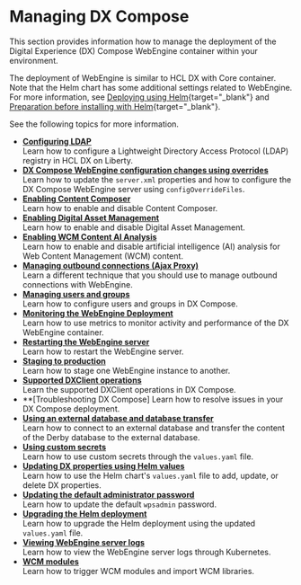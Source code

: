 # Managing DX Compose

This section provides information how to manage the deployment of the Digital Experience (DX) Compose WebEngine container within your environment.

The deployment of WebEngine is similar to HCL DX with Core container. Note that the Helm chart has some additional settings related to WebEngine. For more information, see [Deploying using Helm](https://opensource.hcltechsw.com/digital-experience/latest/deployment/install/container/helm_deployment/overview/){target="_blank"} and [Preparation before installing with Helm](https://opensource.hcltechsw.com/digital-experience/latest/deployment/install/container/helm_deployment/preparation/){target="_blank"}.

See the following topics for more information.

-   **[Configuring LDAP](../manage/ldap_configuration.md)**  
Learn how to configure a Lightweight Directory Access Protocol (LDAP) registry in HCL DX on Liberty.
-   **[DX Compose WebEngine configuration changes using overrides](../manage/configuration_changes_using_overrides.md)**  
Learn how to update the `server.xml` properties and how to configure the DX Compose WebEngine server using `configOverrideFiles`.
-   **[Enabling Content Composer](enable_cc.md)**  
Learn how to enable and disable Content Composer.
-   **[Enabling Digital Asset Management](enable_dam.md)**  
Learn how to enable and disable Digital Asset Management.
-   **[Enabling WCM Content AI Analysis](enable_content_ai.md)**  
Learn how to enable and disable artificial intelligence (AI) analysis for Web Content Management (WCM) content.
-   **[Managing outbound connections (Ajax Proxy)](../manage/manage_outbound_connections.md)**  
Learn a different technique that you should use to manage outbound connections with WebEngine. 
-   **[Managing users and groups](configuration_parameters.md)**  
Learn how to configure users and groups in DX Compose.
-   **[Monitoring the WebEngine Deployment](../manage/monitor_metrics.md)**  
Learn how to use metrics to monitor activity and performance of the DX WebEngine container.
-   **[Restarting the WebEngine server](../manage/restart_webengine_server.md)**  
Learn how to restart the WebEngine server.
-   **[Staging to production](../manage/staging_to_production.md)**  
Learn how to stage one WebEngine instance to another. <!--not yet reviewed 11/28-->
-   **[Supported DXClient operations](dxclient.md)**  
Learn the supported DXClient operations in DX Compose. 
-   **[Troubleshooting DX Compose]<!-- (replace with troubleshooting doc link when available)**  -->
Learn how to resolve issues in your DX Compose deployment.
-   **[Using an external database and database transfer](../manage/external_db_database_transfer.md)**  
Learn how to connect to an external database and transfer the content of the Derby database to the external database.
-   **[Using custom secrets](custom_secrets.md)**  
Learn how to use custom secrets through the `values.yaml` file. <!--not yet reviewed 11/28-->
-   **[Updating DX properties using Helm values](../manage/update_properties_with_helm.md)**  
Learn how to use the Helm chart's `values.yaml` file to add, update, or delete DX properties.
-   **[Updating the default administrator password](../manage/update_wpsadmin_password.md)**  
Learn how to update the default `wpsadmin` password.
-   **[Upgrading the Helm deployment](helm_upgrade_values.md)**  
Learn how to upgrade the Helm deployment using the updated `values.yaml` file.
-   **[Viewing WebEngine server logs](../manage/logging_webengine.md)**  
Learn how to view the WebEngine server logs through Kubernetes.
-   **[WCM modules](../manage/wcm_modules.md)**  
Learn how to trigger WCM modules and import WCM libraries.
